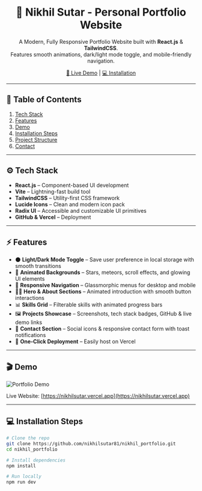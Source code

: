 <div align="center">
  <h1>🌟 Nikhil Sutar - Personal Portfolio Website</h1>
  <p align="center">
    A Modern, Fully Responsive Portfolio Website built with <strong>React.js</strong> & <strong>TailwindCSS</strong>.<br>
    Features smooth animations, dark/light mode toggle, and mobile-friendly navigation.
  </p>
  <p align="center">
    <a href="https://nikhilsutar.vercel.app" target="_blank">🚀 Live Demo</a>
    |
    <a href="#installation-steps">💻 Installation</a>
  </p>
</div>

---

## 📌 Table of Contents
1. [Tech Stack](#-tech-stack)
2. [Features](#-features)
3. [Demo](#-demo)
4. [Installation Steps](#-installation-steps)
5. [Project Structure](#-project-structure)
6. [Contact](#-contact)

---

## ⚙️ Tech Stack

- **React.js** – Component-based UI development  
- **Vite** – Lightning-fast build tool  
- **TailwindCSS** – Utility-first CSS framework  
- **Lucide Icons** – Clean and modern icon pack  
- **Radix UI** – Accessible and customizable UI primitives  
- **GitHub & Vercel** – Deployment  

---

## ⚡ Features

- 🌑 **Light/Dark Mode Toggle** – Save user preference in local storage with smooth transitions  
- 💫 **Animated Backgrounds** – Stars, meteors, scroll effects, and glowing UI elements  
- 📱 **Responsive Navigation** – Glassmorphic menus for desktop and mobile  
- 👨‍💻 **Hero & About Sections** – Animated introduction with smooth button interactions  
- 📊 **Skills Grid** – Filterable skills with animated progress bars  
- 🖼️ **Projects Showcase** – Screenshots, tech stack badges, GitHub & live demo links  
- 📩 **Contact Section** – Social icons & responsive contact form with toast notifications  
- 🚀 **One-Click Deployment** – Easily host on Vercel  

---

## 🎬 Demo

![Portfolio Demo](https://media.giphy.com/media/your-demo-gif-link.gif) <!-- Replace with your GIF or screenshot -->

Live Website: [https://nikhilsutar.vercel.app](https://nikhilsutar.vercel.app)

---

## 💻 Installation Steps

```bash
# Clone the repo
git clone https://github.com/nikhilsutar81/nikhil_portfolio.git
cd nikhil_portfolio

# Install dependencies
npm install

# Run locally
npm run dev





